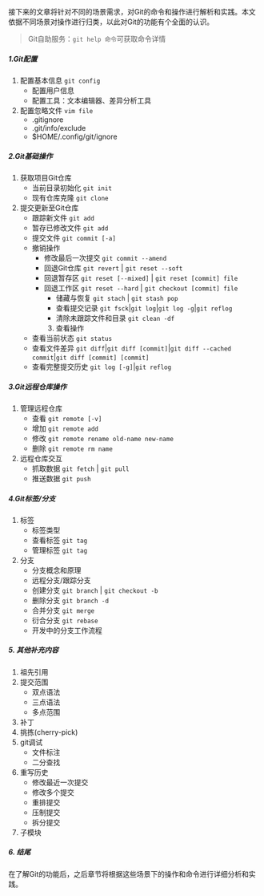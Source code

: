 接下来的文章将针对不同的场景需求，对Git的命令和操作进行解析和实践。本文依据不同场景对操作进行归类，以此对Git的功能有个全面的认识。

> Git自助服务：`git help 命令`可获取命令详情

##### 1.Git配置

1. 配置基本信息 `git config`
     * 配置用户信息
     * 配置工具：文本编辑器、差异分析工具
2. 配置忽略文件 `vim file`
     * .gitignore
     * .git/info/exclude
     * $HOME/.config/git/ignore
       
##### 2.Git基础操作
1. 获取项目Git仓库
     * 当前目录初始化 `git init`
     * 现有仓库克隆 `git clone`
2. 提交更新至Git仓库
     * 跟踪新文件  `git add`
     * 暂存已修改文件 `git add`
     * 提交文件 `git commit [-a]`
     * 撤销操作
         * 修改最后一次提交 `git commit --amend`
         * 回退Git仓库 `git revert` | `git reset --soft`
         * 回退暂存区 `git reset [--mixed]` | `git reset [commit] file`
         * 回退工作区 `git reset --hard` | `git checkout [commit] file`
             * 储藏与恢复 `git stach` | `git stash pop`
             * 查看提交记录 `git fsck`|`git log`|`git log -g`|`git reflog`
             * 清除未跟踪文件和目录 `git clean -df`
             3. 查看操作
     * 查看当前状态 `git status`
     * 查看文件差异  `git diff`|`git diff [commit]`|`git diff --cached commit`|`git diff [commit] [commit]`
     * 查看完整提交历史 `git log [-g]`|`git reflog`
       
##### 3.Git远程仓库操作
1. 管理远程仓库
     * 查看 `git remote [-v]`
     * 增加 `git remote add`
     * 修改  `git remote rename old-name new-name`
     * 删除 `git remote rm name`
2. 远程仓库交互
     * 抓取数据 `git fetch` | `git pull`
     * 推送数据 `git push`
       
##### 4.Git标签/分支
1. 标签
     * 标签类型
     * 查看标签 `git tag`
     * 管理标签  `git tag`
2. 分支
     * 分支概念和原理
     * 远程分支/跟踪分支
     * 创建分支 `git branch` | `git checkout -b`
     * 删除分支 `git branch -d`
     * 合并分支 `git merge`
     * 衍合分支 `git rebase`
     * 开发中的分支工作流程
       
##### 5. 其他补充内容
1. 祖先引用
2. 提交范围
      * 双点语法
      * 三点语法
      * 多点范围
3. 补丁
4. 挑拣(cherry-pick)
5. git调试
      * 文件标注
      * 二分查找
6. 重写历史
      * 修改最近一次提交
      * 修改多个提交
      * 重排提交
      * 压制提交
      * 拆分提交
7. 子模块
    
##### 6. 结尾
    
在了解Git的功能后，之后章节将根据这些场景下的操作和命令进行详细分析和实践。